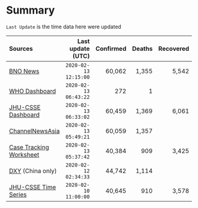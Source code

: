 # Summary

`Last Update` is the time data here were updated

|  Sources | Last update (UTC) | Confirmed | Deaths | Recovered |
|  :--- |  ---: |  ---: |  ---: |  ---: | 
| [BNO News](https://bnonews.com/index.php/2020/01/the-latest-coronavirus-cases/)  | `2020-02-13 12:15:00` | 60,062 | 1,355 | 5,542 | 
| [WHO Dashboard](https://who.maps.arcgis.com/apps/opsdashboard/index.html#/c88e37cfc43b4ed3baf977d77e4a0667)  | `2020-02-13 06:43:22` | 272 | 1 |  | 
| [JHU-CSSE Dashboard](https://gisanddata.maps.arcgis.com/apps/opsdashboard/index.html#/bda7594740fd40299423467b48e9ecf6)  | `2020-02-13 06:33:02` | 60,459 | 1,369 | 6,061 | 
| [ChannelNewsAsia](https://www.channelnewsasia.com/news/topics/wuhan-virus)  | `2020-02-13 05:49:21` | 60,059 | 1,357 |  | 
| [Case Tracking Worksheet](https://docs.google.com/spreadsheets/d/1qbE-UuJYw5V4FkyMZ-LplvUQZlut4oa5Zl3lrSmN_mk/htmlview)  | `2020-02-13 05:37:42` | 40,384 | 909 | 3,425 | 
| [DXY](https://3g.dxy.cn/newh5/view/pneumonia) (China only) | `2020-02-12 02:34:33` | 44,742 | 1,114 |  | 
| [JHU-CSSE Time Series](https://docs.google.com/spreadsheets/d/1UF2pSkFTURko2OvfHWWlFpDFAr1UxCBA4JLwlSP6KFo/htmlview?usp=sharing&sle=true#)  | `2020-02-10 11:00:00` | 40,645 | 910 | 3,578 | 
